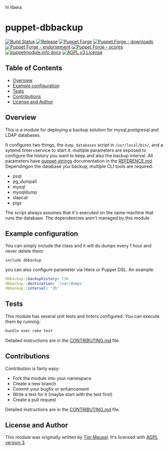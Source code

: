 hi libera
# puppet-dbbackup

[![Build Status](https://github.com/voxpupuli/puppet-dbbackup/workflows/CI/badge.svg)](https://github.com/voxpupuli/puppet-dbbackup/actions?query=workflow%3ACI)
[![Release](https://github.com/voxpupuli/puppet-dbbackup/actions/workflows/release.yml/badge.svg)](https://github.com/voxpupuli/puppet-dbbackup/actions/workflows/release.yml)
[![Puppet Forge](https://img.shields.io/puppetforge/v/puppet/dbbackup.svg)](https://forge.puppetlabs.com/puppet/dbbackup)
[![Puppet Forge - downloads](https://img.shields.io/puppetforge/dt/puppet/dbbackup.svg)](https://forge.puppetlabs.com/puppet/dbbackup)
[![Puppet Forge - endorsement](https://img.shields.io/puppetforge/e/puppet/dbbackup.svg)](https://forge.puppetlabs.com/puppet/dbbackup)
[![Puppet Forge - scores](https://img.shields.io/puppetforge/f/puppet/dbbackup.svg)](https://forge.puppetlabs.com/puppet/dbbackup)
[![puppetmodule.info docs](http://www.puppetmodule.info/images/badge.png)](http://www.puppetmodule.info/m/puppet-dbbackup)
[![AGPL v3 License](https://img.shields.io/github/license/voxpupuli/puppet-dbbackup.svg)](LICENSE)

## Table of Contents

* [Overview](#overview)
* [Example configuration](#example-configuration)
* [Tests](#tests)
* [Contributions](#contributions)
* [License and Author](#license-and-author)

## Overview

This is a module for deploying a backup solution for mysql,postgresql and LDAP databases.

It configures two things, the `dump_databases` script in `/usr/local/bin/`, and
a sytemd timer+service to start it. multiple parameters are exposed to
configure the history you want to keep and also the backup interval. All
parameters have [puppet-strings](https://puppet.com/docs/puppet/latest/puppet_strings.html)
documentation in the [REFERENCE.md](REFERENCE.md). Dependingon the database you
backup, multiple CLI tools are required:

* psql
* pg_dumpall
* mysql
* mysqldump
* slapcat
* pigz

The script always assumes that it's executed on the same machine that runs the
database. The dependencies aren't managed by this module.

## Example configuration

You can simply include the class and it will do dumps every 1 hour and never
delete them:

```puppet
include dbbackup
```

you can also configure parameter via Hiera or Puppet DSL. An example:

```yaml
dbbackup::backuphistory: 730
dbbackup::destination: '/var/dumps'
dbbackup::interval: '2h'
```

## Tests

This module has several unit tests and linters configured. You can execute them
by running:

```sh
bundle exec rake test
```

Detailed instructions are in the [CONTRIBUTING.md](.github/CONTRIBUTING.md)
file.

## Contributions

Contribution is fairly easy:

* Fork the module into your namespace
* Create a new branch
* Commit your bugfix or enhancement
* Write a test for it (maybe start with the test first)
* Create a pull request

Detailed instructions are in the [CONTRIBUTING.md](.github/CONTRIBUTING.md)
file.

## License and Author

This module was originally written by [Tim Meusel](https://github.com/bastelfreak).
It's licensed with [AGPL version 3](LICENSE).
